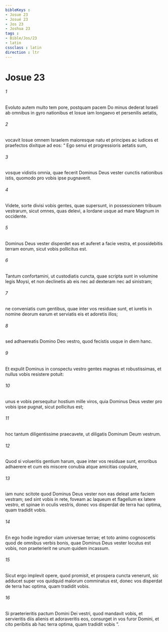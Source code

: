 ```yaml
---
bibleKeys : 
- Josue 23
- Josué 23
- Jos 23
- Joshua 23
tags : 
- Bible/Jos/23
- latin
cssclass : latin
direction : ltr
---
```


# Josue 23

###### 1
Evoluto autem multo tem pore, postquam pacem Do minus dederat Israeli ab omnibus in gyro nationibus et Iosue iam longaevo et persenilis aetatis, 
###### 2
vocavit Iosue omnem Israelem maioresque natu et principes ac iudices et praefectos dixitque ad eos: “ Ego senui et progressioris aetatis sum, 
###### 3
vosque vidistis omnia, quae fecerit Dominus Deus vester cunctis nationibus istis, quomodo pro vobis ipse pugnaverit. 
###### 4
Videte, sorte divisi vobis gentes, quae supersunt, in possessionem tribuum vestrarum, sicut omnes, quas delevi, a Iordane usque ad mare Magnum in occidente. 
###### 5
Dominus Deus vester disperdet eas et auferet a facie vestra, et possidebitis terram eorum, sicut vobis pollicitus est. 
###### 6
Tantum confortamini, ut custodiatis cuncta, quae scripta sunt in volumine legis Moysi, et non declinetis ab eis nec ad dexteram nec ad sinistram; 
###### 7
ne conveniatis cum gentibus, quae inter vos residuae sunt, et iuretis in nomine deorum earum et serviatis eis et adoretis illos; 
###### 8
sed adhaereatis Domino Deo vestro, quod fecistis usque in diem hanc. 
###### 9
Et expulit Dominus in conspectu vestro gentes magnas et robustissimas, et nullus vobis resistere potuit: 
###### 10
unus e vobis persequitur hostium mille viros, quia Dominus Deus vester pro vobis ipse pugnat, sicut pollicitus est; 
###### 11
hoc tantum diligentissime praecavete, ut diligatis Dominum Deum vestrum. 
###### 12
Quod si volueritis gentium harum, quae inter vos residuae sunt, erroribus adhaerere et cum eis miscere conubia atque amicitias copulare, 
###### 13
iam nunc scitote quod Dominus Deus vester non eas deleat ante faciem vestram; sed sint vobis in rete, foveam ac laqueum et flagellum ex latere vestro, et spinae in oculis vestris, donec vos disperdat de terra hac optima, quam tradidit vobis.
###### 14
En ego hodie ingredior viam universae terrae; et toto animo cognoscetis quod de omnibus verbis bonis, quae Dominus Deus vester locutus est vobis, non praeterierit ne unum quidem incassum. 
###### 15
Sicut ergo implevit opere, quod promisit, et prospera cuncta venerunt, sic adducet super vos quidquid malorum comminatus est, donec vos disperdat de terra hac optima, quam tradidit vobis. 
###### 16
Si praeterieritis pactum Domini Dei vestri, quod mandavit vobis, et servieritis diis alienis et adoraveritis eos, consurget in vos furor Domini, et cito peribitis ab hac terra optima, quam tradidit vobis ”.
